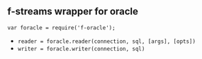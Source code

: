 ## f-streams wrapper for oracle

`var foracle = require('f-oracle');`

-   `reader = foracle.reader(connection, sql, [args], [opts])`
-   `writer = foracle.writer(connection, sql)`

